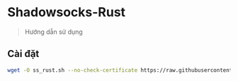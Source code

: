 # Shadowsocks-Rust
> Hướng dẫn sử dụng
## Cài đặt

```bash
wget -O ss_rust.sh --no-check-certificate https://raw.githubusercontent.com/harryngne/shadowsocks_rust/master/ss_rust.sh && chmod +x ss_rust.sh && ./ss_rust.sh
```